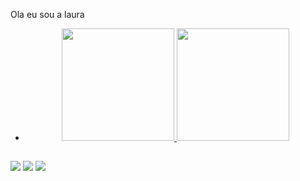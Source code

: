 Ola eu sou a laura 
- <div align="center">
  <a href="https://github.com/laura-stephany">
  <img height="180em" src="https://github-readme-stats.vercel.app/api?username=laura-stephany&show_icons=true&theme=dark&include_all_commits=true&count_private=true"/>
  <img height="180em" src="https://github-readme-stats.vercel.app/api/top-langs/?username=laura-stephany&layout=compact&langs_count=7&theme=dark"/>
</div>
  
##
<div>
   
  <a href="https://instagram.com/laura_sas_tody" target="_blank"><img src="https://img.shields.io/badge/-Instagram-%23E4405F?style=for-the-badge&logo=instagram&logoColor=white" target="_blank"></a>
<a href="https://discord.gg/bFPYaeAb" target="_blank"><img src="https://img.shields.io/badge/Discord-7289DA?style=for-the-badge&logo=discord&logoColor=white" target="_blank"></a> 
  <a href = "mailto:laurastephanysilveira@gmail.com"><img src="https://img.shields.io/badge/-Gmail-%23333?style=for-the-badge&logo=gmail&logoColor=white" target="_blank"></a>
  
</div>

